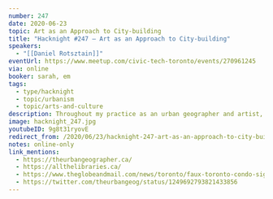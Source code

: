 ```yaml
---
number: 247
date: 2020-06-23
topic: Art as an Approach to City-building
title: "Hacknight #247 – Art as an Approach to City-building"
speakers:
  - "[[Daniel Rotsztain]]"
eventUrl: https://www.meetup.com/civic-tech-toronto/events/270961245
via: online
booker: sarah, em
tags:
  - type/hacknight
  - topic/urbanism
  - topic/arts-and-culture
description: Throughout my practice as an urban geographer and artist, I have experimented with art as an approach to city-building. After describing my methods, I will share highlights from my projects -- including All the Libraries Toronto, Development Proposal, and the Social Distance Machine -- that have contributed to city-building campaigns with playful visualizations and impactful communications.
image: hacknight_247.jpg
youtubeID: 9g8t31ryovE
redirect_from: /2020/06/23/hacknight-247-art-as-an-approach-to-city-building-with-daniel-rotsztain/
notes: online-only
link_mentions:
  - https://theurbangeographer.ca/
  - https://allthelibraries.ca/
  - https://www.theglobeandmail.com/news/toronto/faux-toronto-condo-signs-aimed-to-highlight-concerns-about-development/article32550867/
  - https://twitter.com/theurbangeog/status/1249692793821433856
---
```


